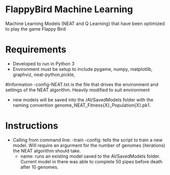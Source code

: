 # FlappyBird Machine Learning

Machine Learning Models (NEAT and Q Learning) that have been optimized to play the game Flappy Bird

# Requirements
- Developed to run in Python 3
- Environment must be setup to include pygame, numpy, matplotlib, graphviz, neat-python,pickle,

#Information
  -config-NEAT.txt is the file that drives the environment and settings of the NEAT algorithm. Heavily modified to suit environment
  - new models will be saved into the /AI/SavedModels folder with the naming convention genome_NEAT_Fitness{X}_Population{X}.pk1.

# Instructions
 - Calling from command line:
    -train -config: tells the script to train a new model. Will require an argurment for the number of genomes (iterations) the NEAT algorithm should take.
    - name: runs an existing model saved to the AI/SavedModels folder. Current model in there was able to complete 50 pipes before death after 10 genomes.
